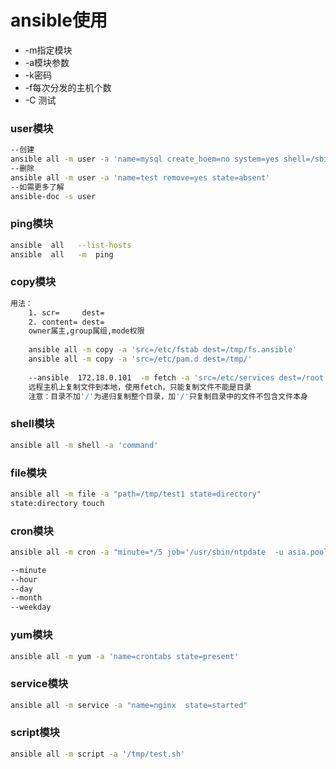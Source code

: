 # ansible使用

- -m指定模块
- -a模块参数
- -k密码
- -f每次分发的主机个数  
- -C 测试
### user模块

```bash
--创建
ansible all -m user -a 'name=mysql create_hoem=no system=yes shell=/sbin/nologin'
--删除
ansible all -m user -a 'name=test remove=yes state=absent'
--如需更多了解
ansible-doc -s user
```
### ping模块

```bash
ansible  all   --list-hosts
ansible  all   -m  ping
```

### copy模块
```bash
用法：
	1. scr=		dest=
	2. content=	dest=
	owner属主,group属组,mode权限
	
	ansible all -m copy -a 'src=/etc/fstab dest=/tmp/fs.ansible'
	ansible all -m copy -a 'src=/etc/pam.d dest=/tmp/'
	
	--ansible  172.18.0.101  -m fetch -a 'src=/etc/services dest=/root'
	远程主机上复制文件到本地，使用fetch，只能复制文件不能是目录
	注意：目录不加'/'为递归复制整个目录，加'/'只复制目录中的文件不包含文件本身
```

### shell模块
```bash
ansible all -m shell -a 'command'
```

### file模块
```bash
ansible all -m file -a "path=/tmp/test1 state=directory"
state:directory touch

```
### cron模块
```bash
ansible all -m cron -a "minute=*/5 job='/usr/sbin/ntpdate  -u asia.pool.ntp.org &> /dev/null' name='date'"

--minute
--hour
--day
--month
--weekday
```

### yum模块
```bash
ansible all -m yum -a 'name=crontabs state=present' 
```

### service模块
```bash
ansible all -m service -a "name=nginx  state=started"
```


### script模块
```bash
ansible all -m script -a '/tmp/test.sh' 
```